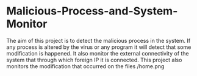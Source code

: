 # Malicious-Process-and-System-Monitor
The aim of this project is to detect the malicious process in the system. If any process is altered by the virus or any program it will detect that some modification is happened. It also monitor the external connectivity of the system that through which foreign IP it is connected. This project also monitors the modification that occurred on the files
/home.png
